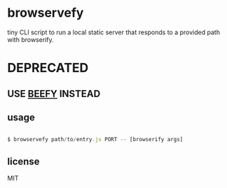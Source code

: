 # browservefy

tiny CLI script to run a local static server that
responds to a provided path with browserify.

# DEPRECATED

## USE [BEEFY](http://npm.im/beefy) INSTEAD


## usage

```javascript

$ browservefy path/to/entry.js PORT -- [browserify args]

```

## license

MIT
